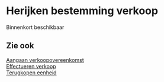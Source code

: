 # Herijken bestemming verkoop

Binnenkort beschikbaar

## Zie ook

[Aangaan verkoopovereenkomst](../Aangaan-verkoopovereenkomst/)  
[Effectueren verkoop](../Effectueren-verkoop/)  
[Terugkopen eenheid](../Terugkopen-eenheid/)
